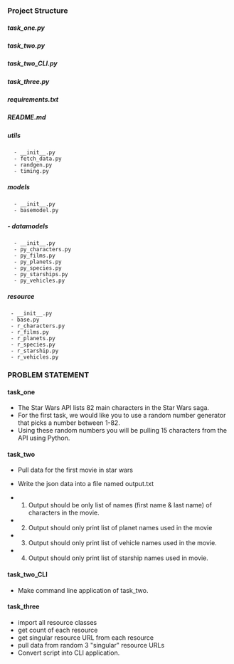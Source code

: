 ### Project Structure

##### task_one.py 
##### task_two.py
##### task_two_CLI.py
##### task_three.py
##### requirements.txt
##### README.md
##### utils
      - __init__.py
      - fetch_data.py
      - randgen.py
      - timing.py
##### models
      - __init__.py
      - basemodel.py
##### - datamodels
      - __init__.py
      - py_characters.py
      - py_films.py
      - py_planets.py
      - py_species.py
      - py_starships.py
      - py_vehicles.py
##### resource
     - __init__.py
     - base.py
     - r_characters.py
     - r_films.py
     - r_planets.py
     - r_species.py
     - r_starship.py
     - r_vehicles.py




### PROBLEM STATEMENT
#### task_one
- The Star Wars API lists 82 main characters in the Star Wars saga.
- For the first task, we would like you to use a random number generator
that picks a number between 1-82.
- Using these random numbers you will be pulling 15 characters
from the API using Python.


#### task_two
- Pull data for  the first movie in star wars
- Write the json data into a file named output.txt

- 1. Output should be only list of names (first name & last name) of characters
in the movie.
- 2. Output should only print list of planet names used in the movie
- 3. Output should only print list of vehicle names used in the movie.
- 4. Output should only print list of starship names used in movie.

#### task_two_CLI
- Make command line application of task_two.

#### task_three
- import all resource classes
- get count of each resource
- get singular resource URL from each resource
- pull data from random 3 "singular" resource URLs 
- Convert script into CLI application.

       

 





